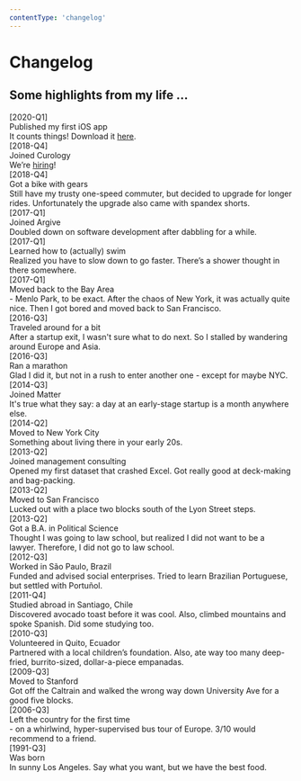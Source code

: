 ```yaml
---
contentType: 'changelog'
---
```


<h1>Changelog</h1>
<h2>Some highlights from my life ...</h2>

<div class="changelog-item">
  <div class="changelog-date">[2020-Q1]</div>
  <div class="changelog-content">
    <div class="changelog-header">Published my first iOS app</div>
    <div>It counts things! Download it <a target="_blank" href="https://apps.apple.com/us/app/session-activity-timer/id1493474157" rel="noopener noreferrer">here</a>.</div>
  </div>
</div>

<div class="changelog-item">
  <div class="changelog-date">[2018-Q4]</div>
  <div class="changelog-content">
    <div class="changelog-header">Joined Curology</div>
    <div>We’re <a target="_blank" href="https://curology.com/careers/" rel="noopener noreferrer">hiring</a>!</div>
  </div>
</div>

<div class="changelog-item">
  <div class="changelog-date">[2018-Q4]</div>
  <div class="changelog-content">
    <div class="changelog-header">Got a bike with gears</div>
    <div>Still have my trusty one-speed commuter, but decided to upgrade for longer rides. Unfortunately the upgrade also came with spandex shorts.</div>
  </div>
</div>

<div class="changelog-item">
  <div class="changelog-date">[2017-Q1]</div>
  <div class="changelog-content">
    <div class="changelog-header">Joined Argive</div>
    <div>Doubled down on software development after dabbling for a while.</div>
  </div>
</div>

<div class="changelog-item">
  <div class="changelog-date">[2017-Q1]</div>
  <div class="changelog-content">
    <div class="changelog-header">Learned how to (actually) swim</div>
    <div>Realized you have to slow down to go faster. There’s a shower thought in there somewhere.</div>
  </div>
</div>

<div class="changelog-item">
  <div class="changelog-date">[2017-Q1]</div>
  <div class="changelog-content">
    <div class="changelog-header">Moved back to the Bay Area</div>
    <div>- Menlo Park, to be exact. After the chaos of New York, it was actually quite nice. Then I got bored and moved back to San Francisco.</div>
  </div>
</div>

<div class="changelog-item">
  <div class="changelog-date">[2016-Q3]</div>
  <div class="changelog-content">
    <div class="changelog-header">Traveled around for a bit</div>
    <div>After a startup exit, I wasn't sure what to do next. So I stalled by wandering around Europe and Asia.</div>
  </div>
</div>

<div class="changelog-item">
  <div class="changelog-date">[2016-Q3]</div>
  <div class="changelog-content">
    <div class="changelog-header">Ran a marathon</div>
    <div>Glad I did it, but not in a rush to enter another one - except for maybe NYC.</div>
  </div>
</div>

<div class="changelog-item">
  <div class="changelog-date">[2014-Q3]</div>
  <div class="changelog-content">
    <div class="changelog-header">Joined Matter</div>
    <div>It's true what they say: a day at an early-stage startup is a month anywhere else.</div>
  </div>
</div>

<div class="changelog-item">
  <div class="changelog-date">[2014-Q2]</div>
  <div class="changelog-content">
    <div class="changelog-header">Moved to New York City</div>
    <div>Something about living there in your early 20s.</div>
  </div>
</div>

<div class="changelog-item">
  <div class="changelog-date">[2013-Q2]</div>
  <div class="changelog-content">
    <div class="changelog-header">Joined management consulting</div>
    <div>Opened my first dataset that crashed Excel. Got really good at deck-making and bag-packing.</div>
  </div>
</div>

<div class="changelog-item">
  <div class="changelog-date">[2013-Q2]</div>
  <div class="changelog-content">
    <div class="changelog-header">Moved to San Francisco</div>
    <div>Lucked out with a place two blocks south of the Lyon Street steps.</div>
  </div>
</div>

<div class="changelog-item">
  <div class="changelog-date">[2013-Q2]</div>
  <div class="changelog-content">
    <div class="changelog-header">Got a B.A. in Political Science</div>
    <div>Thought I was going to law school, but realized I did not want to be a lawyer. Therefore, I did not go to law school.</div>
  </div>
</div>

<div class="changelog-item">
  <div class="changelog-date">[2012-Q3]</div>
  <div class="changelog-content">
    <div class="changelog-header">Worked in São Paulo, Brazil</div>
    <div>Funded and advised social enterprises. Tried to learn Brazilian Portuguese, but settled with Portuñol.</div>
  </div>
</div>

<div class="changelog-item">
  <div class="changelog-date">[2011-Q4]</div>
  <div class="changelog-content">
    <div class="changelog-header">Studied abroad in Santiago, Chile</div>
    <div>Discovered avocado toast before it was cool. Also, climbed mountains and spoke Spanish. Did some studying too.</div>
  </div>
</div>

<div class="changelog-item">
  <div class="changelog-date">[2010-Q3]</div>
  <div class="changelog-content">
    <div class="changelog-header">Volunteered in Quito, Ecuador</div>
    <div>Partnered with a local children’s foundation. Also, ate way too many deep-fried, burrito-sized, dollar-a-piece empanadas.</div>
  </div>
</div>

<div class="changelog-item">
  <div class="changelog-date">[2009-Q3]</div>
  <div class="changelog-content">
    <div class="changelog-header">Moved to Stanford</div>
    <div>Got off the Caltrain and walked the wrong way down University Ave for a good five blocks.</div>
  </div>
</div>

<div class="changelog-item">
  <div class="changelog-date">[2006-Q3]</div>
  <div class="changelog-content">
    <div class="changelog-header">Left the country for the first time</div>
    <div>- on a whirlwind, hyper-supervised bus tour of Europe. 3/10 would recommend to a friend.</div>
  </div>
</div>

<div class="changelog-item">
  <div class="changelog-date">[1991-Q3]</div>
  <div class="changelog-content">
    <div class="changelog-header">Was born</div>
    <div>In sunny Los Angeles. Say what you want, but we have the best food.</div>
  </div>
</div>
